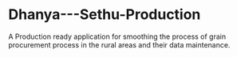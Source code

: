 # Dhanya---Sethu-Production
A Production ready application for smoothing the process of grain procurement process in the rural areas and their data maintenance.
